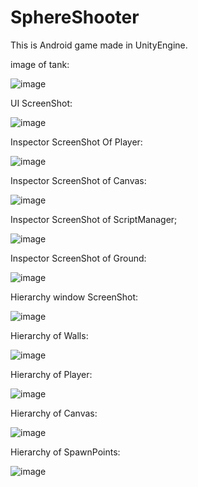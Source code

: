 # SphereShooter
 This is Android game made in UnityEngine.
 
 
 image of tank:
 
 ![image](https://user-images.githubusercontent.com/74751132/189519572-03056ead-d737-4878-bcf6-6cd1973eecb2.png)

 UI ScreenShot:
 
 
![image](https://user-images.githubusercontent.com/74751132/189519355-d47974c7-0250-47e4-8fbe-ee9704a83b10.png)


Inspector ScreenShot Of Player:



![image](https://user-images.githubusercontent.com/74751132/189519645-e4b1805f-a9f2-429e-a206-1be8c80956c3.png)


Inspector ScreenShot of Canvas:

![image](https://user-images.githubusercontent.com/74751132/189519797-13ab55c5-90c1-41e9-b7a8-3b90ceb5a731.png)

Inspector ScreenShot of ScriptManager;

![image](https://user-images.githubusercontent.com/74751132/189519860-e54fc4bd-c1ed-4016-9728-1c05bce0f5ff.png)

Inspector ScreenShot of Ground:

![image](https://user-images.githubusercontent.com/74751132/189519923-1885f769-655c-4847-9eee-774d131c0917.png)


Hierarchy window ScreenShot:

![image](https://user-images.githubusercontent.com/74751132/189520113-a14462dd-6836-487c-8903-b6545a6429f1.png)


Hierarchy of Walls:


![image](https://user-images.githubusercontent.com/74751132/189520156-2e3b8e89-c3af-4494-af17-da46ac403363.png)

Hierarchy of Player:

![image](https://user-images.githubusercontent.com/74751132/189520179-6e528fb0-9c0e-43d8-a2e8-5fd3de5e9e01.png)

Hierarchy of Canvas:

![image](https://user-images.githubusercontent.com/74751132/189520244-2b7307ce-b333-42a3-a0e7-83fbdc36a5f0.png)

Hierarchy of SpawnPoints:

![image](https://user-images.githubusercontent.com/74751132/189520299-94de0b12-f711-497e-b2db-71547709a28a.png)

